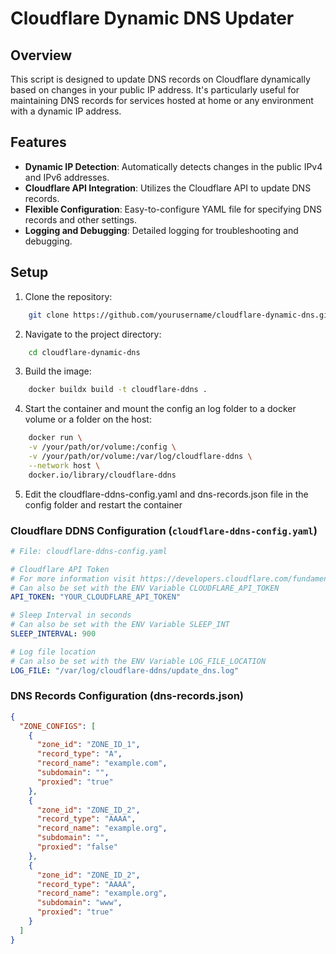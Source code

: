 # Cloudflare Dynamic DNS Updater

## Overview

This script is designed to update DNS records on Cloudflare dynamically based on changes in your public IP address.
It's particularly useful for maintaining DNS records for services hosted at home or any environment with a dynamic IP address.

## Features

- **Dynamic IP Detection**: Automatically detects changes in the public IPv4 and IPv6 addresses.
- **Cloudflare API Integration**: Utilizes the Cloudflare API to update DNS records.
- **Flexible Configuration**: Easy-to-configure YAML file for specifying DNS records and other settings.
- **Logging and Debugging**: Detailed logging for troubleshooting and debugging.

## Setup

1. Clone the repository:
```bash
    git clone https://github.com/yourusername/cloudflare-dynamic-dns.git
```
2. Navigate to the project directory:
```bash
    cd cloudflare-dynamic-dns
```
3. Build the image:
```bash
    docker buildx build -t cloudflare-ddns .
```
4. Start the container and mount the config an log folder to a docker volume or a folder on the host:
```bash
    docker run \
    -v /your/path/or/volume:/config \
    -v /your/path/or/volume:/var/log/cloudflare-ddns \
    --network host \
    docker.io/library/cloudflare-ddns
```
5. Edit the cloudflare-ddns-config.yaml and dns-records.json file in the config folder and restart the container

### Cloudflare DDNS Configuration (`cloudflare-ddns-config.yaml`)
```yaml
# File: cloudflare-ddns-config.yaml

# Cloudflare API Token
# For more information visit https://developers.cloudflare.com/fundamentals/api/get-started/create-token/
# Can also be set with the ENV Variable CLOUDFLARE_API_TOKEN
API_TOKEN: "YOUR_CLOUDFLARE_API_TOKEN"

# Sleep Interval in seconds
# Can also be set with the ENV Variable SLEEP_INT
SLEEP_INTERVAL: 900 

# Log file location
# Can also be set with the ENV Variable LOG_FILE_LOCATION
LOG_FILE: "/var/log/cloudflare-ddns/update_dns.log"
```

### DNS Records Configuration (dns-records.json)
```json
{
  "ZONE_CONFIGS": [
    {
      "zone_id": "ZONE_ID_1",
      "record_type": "A",
      "record_name": "example.com",
      "subdomain": "",
      "proxied": "true"
    },
    {
      "zone_id": "ZONE_ID_2",
      "record_type": "AAAA",
      "record_name": "example.org",
      "subdomain": "",
      "proxied": "false"
    },
    {
      "zone_id": "ZONE_ID_2",
      "record_type": "AAAA",
      "record_name": "example.org",
      "subdomain": "www",
      "proxied": "true"
    }
  ]
}
```

